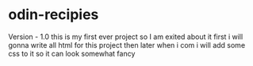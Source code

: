 # odin-recipies
Version - 1.0
this is my first ever project so I am exited about it 
first i will gonna write all html for this project then later when i com i will add some css to it so it can look somewhat fancy